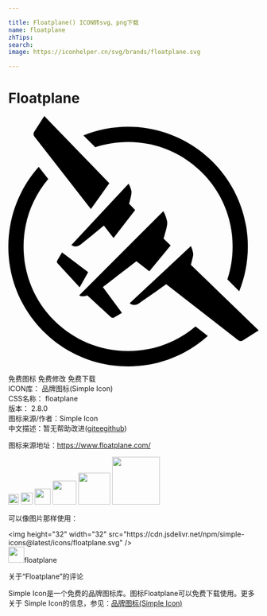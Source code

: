 ```yaml
---

title: Floatplane() ICON转svg、png下载
name: floatplane
zhTips: 
search: 
image: https://iconhelper.cn/svg/brands/floatplane.svg

---
```


# Floatplane  <small style="font-size: 60%;font-weight: 100"></small>

<div id="svg" class="svg-wrap">
<svg role="img" viewBox="0 0 24 24" xmlns="http://www.w3.org/2000/svg"><title>Floatplane icon</title><path d="M17.948,20.162c-1.81,1.527-4.078,2.366-6.466,2.366c-2.682,0-5.19-1.047-7.088-2.933c-1.897-1.897-2.933-4.416-2.933-7.088 c0-2.399,0.84-4.667,2.366-6.466L2.911,4.874C1.101,6.902,0,9.585,0,12.518C0,18.864,5.136,24,11.482,24 c2.933,0,5.616-1.101,7.644-2.911L17.948,20.162z M8.331,2.988c1.003-0.327,2.061-0.502,3.151-0.502c2.682,0,5.19,1.047,7.088,2.933 c1.897,1.897,2.933,4.416,2.933,7.088c0,1.09-0.174,2.148-0.502,3.151l1.134,1.134c0.534-1.319,0.829-2.77,0.829-4.285 c0-6.346-5.136-11.482-11.482-11.482c-1.516,0-2.966,0.294-4.285,0.829L8.331,2.988z M9.683,6.444L3.446,0l-0.97,1.516 C2.388,1.657,2.399,1.843,2.508,1.974L7.916,8.92L9.683,6.444z M7.655,14.96l-2.508-1.886l-0.458,0.774 c-0.055,0.087-0.044,0.196,0.033,0.273l2.115,2.29L7.655,14.96z M12.158,9.007l-0.578-0.6l0.153-0.611 c0.065-0.273,0.087-0.491,0.065-0.622c-0.087-0.393-0.273-0.687-0.273-0.687l-5.474,5.866c0,0,0.371,0.36,0.905-0.055 c0.24-0.185,1.189-0.96,2.203-1.799l0.927,1.189L12.158,9.007z M17.501,14.263l0.153-0.611c0.055-0.207,0.087-0.382,0.065-0.502 c-0.065-0.393-0.218-0.687-0.218-0.687l-5.866,5.474c0,0,0.36,0.371,0.916,0c0.273-0.185,1.428-0.992,2.584-1.821l6.891,5.365 c0.131,0.109,0.316,0.12,0.458,0.033L24,20.543L17.501,14.263z M9.061,16.389c0.883-0.676,2.115-1.625,3.217-2.475l1.243,0.97 l2.039-2.475l-0.676-0.654l0.218-0.774c0.109-0.393,0.153-0.698,0.12-0.883c-0.109-0.567-0.36-0.981-0.36-0.981l-8.069,8.069 c0,0,0.251,0.207,0.774,0l2.279,2.104c0.076,0.065,0.185,0.076,0.273,0.033l0.774-0.458L9.061,16.389z"/></svg>
</div>
<detail full-name='floatplane'></detail>

<div class="detail-page">
<p>
<span><span class="badge-success badge">免费图标</span> <span class="badge-success badge">免费修改</span>  <span class="badge-success badge">免费下载</span> </span>
<br/>
<span>
ICON库：
<span class="badge-secondary badge">品牌图标(Simple Icon)</span> 
</span>
<br/>
<span>
CSS名称：
<span class="badge-secondary badge">floatplane</span> 
</span>

<br/>
<span>
版本：
<span class="badge-secondary badge">2.8.0</span> 
</span>
<br/>
<span>图标来源/作者：<span class="badge-light badge">Simple Icon</span></span> 
<br/>
<span class="zh-detail">中文描述：暂无<span class="help-link"><span>帮助改进</span>(<a href="https://gitee.com/liuwave/icon-helper/edit/master/json/brands/floatplane.json" target="_blank" rel="noopener noreferrer">gitee</a><a href="https://github.com/liuwave/icon-helper/edit/master/json/brands/floatplane.json" target="_blank" rel="noopener noreferrer">github</a></span>)</span><br/>
</p>
</div><div class="description description alert alert-light"><p>图标来源地址：<a href="https://www.floatplane.com/" target="_blank" rel="noopener noreferrer">https://www.floatplane.com/</a></p></div>
<div class="alert alert-dark">
<img height="21" width="21" src="https://cdn.jsdelivr.net/npm/simple-icons@latest/icons/floatplane.svg" />
<img height="24" width="24" src="https://cdn.jsdelivr.net/npm/simple-icons@latest/icons/floatplane.svg" />
<img height="32" width="32" src="https://cdn.jsdelivr.net/npm/simple-icons@latest/icons/floatplane.svg" />
<img height="48" width="48" src="https://cdn.jsdelivr.net/npm/simple-icons@latest/icons/floatplane.svg" />
<img height="64" width="64" src="https://cdn.jsdelivr.net/npm/simple-icons@latest/icons/floatplane.svg" />
<img height="96" width="96" src="https://cdn.jsdelivr.net/npm/simple-icons@latest/icons/floatplane.svg" />

</div>
<div>
  <p>可以像图片那样使用：    
  </p>
  <div class="alert alert-primary" style="font-size: 14px">
    &lt;img height="32" width="32" src="https://cdn.jsdelivr.net/npm/simple-icons@latest/icons/floatplane.svg" /&gt;
    <copy-btn content='<img height="32" width="32" src="https://cdn.jsdelivr.net/npm/simple-icons@latest/icons/floatplane.svg" />'></copy-btn>
  </div>
  <div class="alert alert-secondary">
    <img height="32" width="32" src="https://cdn.jsdelivr.net/npm/simple-icons@latest/icons/floatplane.svg" />floatplane
    <copy-btn content="floatplane" btn-title="复制图标名称"></copy-btn>
  </div>
</div>

<Vssue title="关于“Floatplane”的评论" >关于“Floatplane”的评论</Vssue>


<div><p>Simple Icon是一个免费的品牌图标库。图标Floatplane可以免费下载使用。更多关于  Simple Icon的信息，参见：<a target="_blank" href="https://iconhelper.cn/brands.html">品牌图标(Simple Icon)</a>
</p></div>
